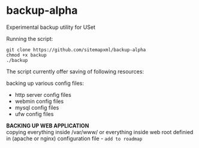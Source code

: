 # backup-alpha
Experimental backup utility for USet

Running the script:
```
git clone https://github.com/sitemapxml/backup-alpha
chmod +x backup
./backup
```

The script currently offer saving of following resources:

backing up various config files:
- http server config files
- webmin config files
- mysql config files
- ufw config files

**BACKING UP WEB APPLICATION**<br>
copying everything inside /var/www/
or everything inside web root definied in (apache or nginx) configuration file - `add to roadmap`
